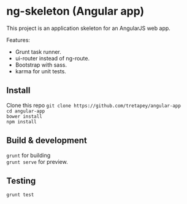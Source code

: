 # ng-skeleton (Angular app)

This project is an application skeleton for an AngularJS web app.  

Features:

* Grunt task runner.
* ui-router instead of ng-route.
* Bootstrap with sass.
* karma for unit tests.

## Install

Clone this repo `git clone https://github.com/tretapey/angular-app`  
`cd angular-app`  
`bower install`   
`npm install`

## Build & development

`grunt` for building  
`grunt serve` for preview.

## Testing

`grunt test`

